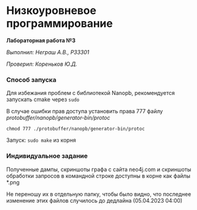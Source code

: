# Низкоуровневое программирование
**Лабораторная работа №3**

*Выполнил: Неграш А.В., P33301*

*Проверил: Кореньков Ю.Д.*

### Способ запуска
Для избежания проблем с библиотекой Nanopb, рекомендуется запускать cmake через `sudo`

В случае ошибки прав доступа установить права 777 файлу *protobuffer/nanopb/generator-bin/protoc*

`chmod 777 ./protobuffer/nanopb/generator-bin/protoc`

Запуск: `sudo make` из корня

### Индивидуальное задание
Полученные дампы, скриншоты графа с сайта neo4j.com и скриншоты обработки запросов в командной строке доступны в корне как файлы \*.png

Не переношу их в отдельную папку, чтобы было видно, что последнее изменение этих файлов случилось до дедлайна (05.04.2023 04:00)
